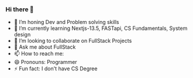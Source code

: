 ### Hi there 👋

<!--
**rohithgoli/rohithgoli** is a ✨ _special_ ✨ repository because its `README.md` (this file) appears on your GitHub profile.

Here are some ideas to get you started:
-->
- 🔭 I’m honing Dev and Problem solving skills
- 🌱 I’m currently learning Nextjs-13.5, FASTapi, CS Fundamentals, System design
- 👯 I’m looking to collaborate on FullStack Projects
- 💬 Ask me about FullStack
- 📫 How to reach me: 
- 😄 Pronouns: Programmer
- ⚡ Fun fact: I don't have CS Degree
